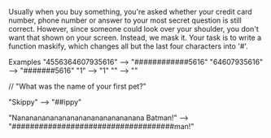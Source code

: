 Usually when you buy something, you're asked 
whether your credit card number, phone number 
or answer to your most secret question is still correct.
 However, since someone could look over your shoulder, 
 you don't want that shown on your screen. Instead, we mask it.
Your task is to write a function maskify, which changes all 
but the last four characters into '#'.

Examples
"4556364607935616" --> "############5616"
     "64607935616" -->      "#######5616"
               "1" -->                "1"
                "" -->                 ""

// "What was the name of your first pet?"

"Skippy" --> "##ippy"

"Nananananananananananananananana Batman!"
-->
"####################################man!"	